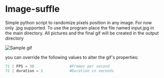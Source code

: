 # Image-suffle

Simple python script to randomize pixels position in any image. For now only .jpg supported. To use the program place the file named input.jpg in the main directory. All pictures and the final gif will be created in the output directory

![Sample gif](https://i.imgur.com/sEhaYFS.gif)

you can override the following values to alter the gif's properties:
```python
71 | FPS = 30                #Frames per second
72 | duration = 2            #Duration in seconds
```
